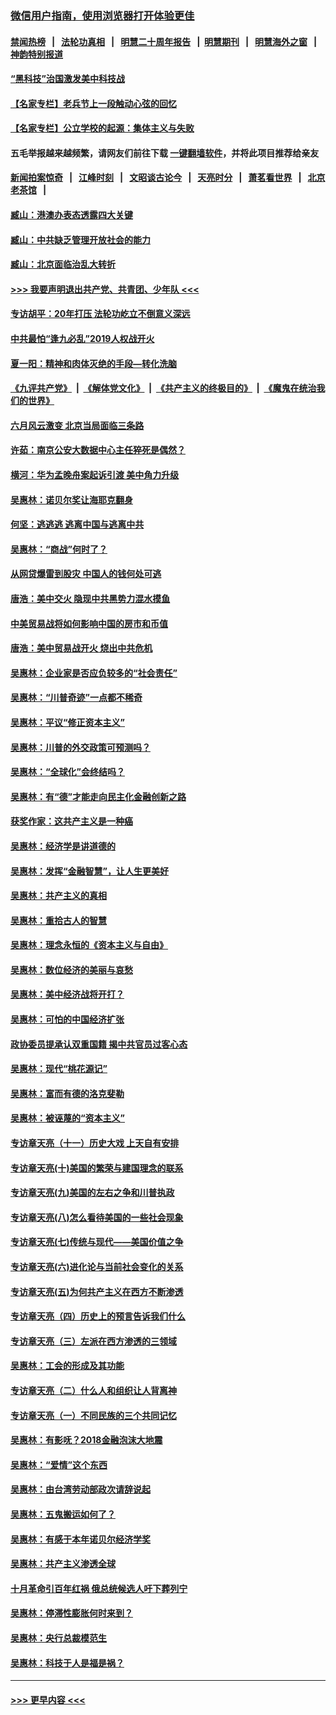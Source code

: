 ### [微信用户指南，使用浏览器打开体验更佳](https://github.com/gfw-breaker/banned-news1/blob/master/indexes/wechat-guide.md?t=0)
#### [禁闻热榜](热点新闻.md?t=0)  &nbsp;&nbsp;|&nbsp;&nbsp; [法轮功真相](https://github.com/gfw-breaker/truth/blob/master/README.md?t=0) &nbsp;&nbsp;|&nbsp;&nbsp; [明慧二十周年报告](https://github.com/gfw-breaker/mh-reports/blob/master/README.md?t=0) &nbsp;&nbsp;|&nbsp;&nbsp;[明慧期刊](https://github.com/gfw-breaker/mh-qikan) &nbsp;&nbsp;|&nbsp;&nbsp; [明慧海外之窗](https://github.com/gfw-breaker/mh-news/blob/master/README.md?t=0) &nbsp;&nbsp;|&nbsp;&nbsp; [神韵特别报道](https://github.com/gfw-breaker/mh-news/blob/master/shenyun.md?t=0)
#### [“黑科技”治国激发美中科技战](../pages/nsc423/n11638056.md?t=02051911) 
#### [【名家专栏】老兵节上一段触动心弦的回忆](../pages/nsc423/n11646016.md?t=02051911) 
#### [【名家专栏】公立学校的起源：集体主义与失败](../pages/nsc423/n11601833.md?t=02051911) 
#### 五毛举报越来越频繁，请网友们前往下载 [一键翻墙软件](https://github.com/gfw-breaker/ssr-accounts)，并将此项目推荐给亲友
#### [新闻拍案惊奇](https://github.com/gfw-breaker/banned-news1/blob/master/pages/link4.md) &nbsp;&nbsp;|&nbsp;&nbsp; [江峰时刻](https://github.com/gfw-breaker/banned-news1/blob/master/pages/link4.md) &nbsp;&nbsp;|&nbsp;&nbsp; [文昭谈古论今](https://github.com/gfw-breaker/banned-news1/blob/master/pages/link4.md) &nbsp;&nbsp;|&nbsp;&nbsp; [天亮时分](https://github.com/gfw-breaker/banned-news1/blob/master/pages/link4.md) &nbsp;&nbsp;|&nbsp;&nbsp; [萧茗看世界](https://github.com/gfw-breaker/banned-news1/blob/master/pages/link4.md) &nbsp;&nbsp;|&nbsp;&nbsp; [北京老茶馆](https://github.com/gfw-breaker/banned-news1/blob/master/pages/link4.md) &nbsp;&nbsp;|&nbsp;&nbsp; 
#### [臧山：港澳办表态透露四大关键](../pages/nsc423/n11421628.md?t=02051911) 
#### [臧山：中共缺乏管理开放社会的能力](../pages/nsc423/n11407457.md?t=02051911) 
#### [臧山：北京面临治乱大转折](../pages/nsc423/n11406895.md?t=02051911) 
#### [>>> 我要声明退出共产党、共青团、少年队 <<<](https://github.com/begood0513/goodnews/blob/master/quit/letter.md) 
#### [专访胡平：20年打压 法轮功屹立不倒意义深远](../pages/nsc423/n11398800.md?t=02051911) 
#### [中共最怕“逢九必乱”2019人权战开火](../pages/nsc423/n11385248.md?t=02051911) 
#### [夏一阳：精神和肉体灭绝的手段—转化洗脑](../pages/nsc423/n11368250.md?t=02051911) 
#### [《九评共产党》](https://github.com/begood0513/9ping.md/blob/master/README.md) &nbsp;|&nbsp; [《解体党文化》](../../../../jtdwh.md/blob/master/README.md)  &nbsp;|&nbsp; [《共产主义的终极目的》](../../../../gczydzjmd.md/blob/master/README.md) &nbsp;|&nbsp; [《魔鬼在统治我们的世界》](../../../../mgztzwmdsj.md/blob/master/README.md) 
#### [六月风云激变 北京当局面临三条路](../pages/nsc423/n11313668.md?t=02051911) 
#### [许茹：南京公安大数据中心主任猝死是偶然？](../pages/nsc423/n11064744.md?t=02051911) 
#### [横河：华为孟晚舟案起诉引渡 美中角力升级](../pages/nsc423/n11027230.md?t=02051911) 
#### [吴惠林：诺贝尔奖让海耶克翻身](../pages/nsc423/n10890049.md?t=02051911) 
#### [何坚：逃逃逃 逃离中国与逃离中共](../pages/nsc423/n10592891.md?t=02051911) 
#### [吴惠林：“商战”何时了？](../pages/nsc423/n10573558.md?t=02051911) 
#### [从网贷爆雷到股灾 中国人的钱何处可逃](../pages/nsc423/n10572800.md?t=02051911) 
#### [唐浩：美中交火 隐现中共黑势力混水摸鱼](../pages/nsc423/n10544040.md?t=02051911) 
#### [中美贸易战将如何影响中国的房市和币值](../pages/nsc423/n10543697.md?t=02051911) 
#### [唐浩：美中贸易战开火 烧出中共危机](../pages/nsc423/n10540126.md?t=02051911) 
#### [吴惠林：企业家是否应负较多的“社会责任”](../pages/nsc423/n10535022.md?t=02051911) 
#### [吴惠林：“川普奇迹”一点都不稀奇](../pages/nsc423/n10512808.md?t=02051911) 
#### [吴惠林：平议“修正资本主义”](../pages/nsc423/n10495724.md?t=02051911) 
#### [吴惠林：川普的外交政策可预测吗？](../pages/nsc423/n10462387.md?t=02051911) 
#### [吴惠林：“全球化”会终结吗？](../pages/nsc423/n10452838.md?t=02051911) 
#### [吴惠林：有“德”才能走向民主化金融创新之路](../pages/nsc423/n10432292.md?t=02051911) 
#### [获奖作家：这共产主义是一种癌](../pages/nsc423/n10431541.md?t=02051911) 
#### [吴惠林：经济学是讲道德的](../pages/nsc423/n10398014.md?t=02051911) 
#### [吴惠林：发挥“金融智慧”，让人生更美好](../pages/nsc423/n10375019.md?t=02051911) 
#### [吴惠林：共产主义的真相](../pages/nsc423/n10351394.md?t=02051911) 
#### [吴惠林：重拾古人的智慧](../pages/nsc423/n10337691.md?t=02051911) 
#### [吴惠林：理念永恒的《资本主义与自由》](../pages/nsc423/n10316274.md?t=02051911) 
#### [吴惠林：数位经济的美丽与哀愁](../pages/nsc423/n10292946.md?t=02051911) 
#### [吴惠林：美中经济战将开打？](../pages/nsc423/n10258825.md?t=02051911) 
#### [吴惠林：可怕的中国经济扩张](../pages/nsc423/n10219147.md?t=02051911) 
#### [政协委员提承认双重国籍 揭中共官员过客心态](../pages/nsc423/n10208809.md?t=02051911) 
#### [吴惠林：现代“桃花源记”](../pages/nsc423/n10185234.md?t=02051911) 
#### [吴惠林：富而有德的洛克斐勒](../pages/nsc423/n10142264.md?t=02051911) 
#### [吴惠林：被诬蔑的“资本主义”](../pages/nsc423/n10124816.md?t=02051911) 
#### [专访章天亮（十一）历史大戏 上天自有安排](../pages/nsc423/n10094905.md?t=02051911) 
#### [专访章天亮(十)美国的繁荣与建国理念的联系](../pages/nsc423/n10094899.md?t=02051911) 
#### [专访章天亮(九)美国的左右之争和川普执政](../pages/nsc423/n10094889.md?t=02051911) 
#### [专访章天亮(八)怎么看待美国的一些社会现象](../pages/nsc423/n10094857.md?t=02051911) 
#### [专访章天亮(七)传统与现代——美国价值之争](../pages/nsc423/n10093140.md?t=02051911) 
#### [专访章天亮(六)进化论与当前社会变化的关系](../pages/nsc423/n10092036.md?t=02051911) 
#### [专访章天亮(五)为何共产主义在西方不断渗透](../pages/nsc423/n10083620.md?t=02051911) 
#### [专访章天亮（四）历史上的预言告诉我们什么](../pages/nsc423/n10083606.md?t=02051911) 
#### [专访章天亮（三）左派在西方渗透的三领域](../pages/nsc423/n10081115.md?t=02051911) 
#### [吴惠林：工会的形成及其功能](../pages/nsc423/n10080633.md?t=02051911) 
#### [专访章天亮（二）什么人和组织让人背离神](../pages/nsc423/n10076637.md?t=02051911) 
#### [专访章天亮（一）不同民族的三个共同记忆](../pages/nsc423/n10074188.md?t=02051911) 
#### [吴惠林：有影呒？2018金融泡沫大地震](../pages/nsc423/n10040534.md?t=02051911) 
#### [吴惠林：“爱情”这个东西](../pages/nsc423/n10019423.md?t=02051911) 
#### [吴惠林：由台湾劳动部政次请辞说起](../pages/nsc423/n9979679.md?t=02051911) 
#### [吴惠林：五鬼搬运如何了？](../pages/nsc423/n9925338.md?t=02051911) 
#### [吴惠林：有感于本年诺贝尔经济学奖](../pages/nsc423/n9871883.md?t=02051911) 
#### [吴惠林：共产主义渗透全球](../pages/nsc423/n9812748.md?t=02051911) 
#### [十月革命引百年红祸 俄总统候选人吁下葬列宁](../pages/nsc423/n9810182.md?t=02051911) 
#### [吴惠林：停滞性膨胀何时来到？](../pages/nsc423/n9764136.md?t=02051911) 
#### [吴惠林：央行总裁模范生](../pages/nsc423/n9728134.md?t=02051911) 
#### [吴惠林：科技于人是福是祸？](../pages/nsc423/n9672982.md?t=02051911) 

----
#### [ >>> 更早内容 <<< ](../indexes/nsc423-earlier.md)
